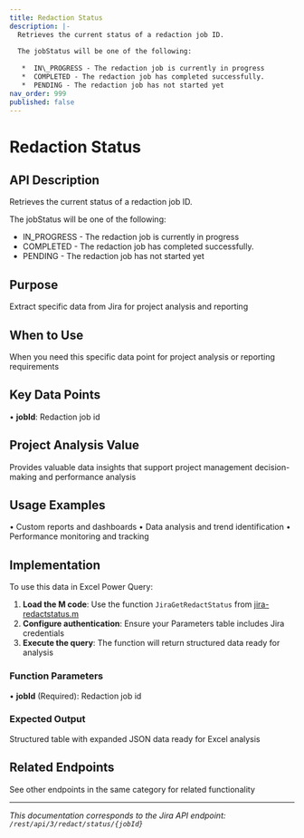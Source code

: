 ```yaml
---
title: Redaction Status
description: |-
  Retrieves the current status of a redaction job ID.
  
  The jobStatus will be one of the following:
  
   *  IN\_PROGRESS - The redaction job is currently in progress
   *  COMPLETED - The redaction job has completed successfully.
   *  PENDING - The redaction job has not started yet
nav_order: 999
published: false
---
```


# Redaction Status

## API Description
Retrieves the current status of a redaction job ID.

The jobStatus will be one of the following:

 *  IN\_PROGRESS - The redaction job is currently in progress
 *  COMPLETED - The redaction job has completed successfully.
 *  PENDING - The redaction job has not started yet

## Purpose
Extract specific data from Jira for project analysis and reporting

## When to Use
When you need this specific data point for project analysis or reporting requirements

## Key Data Points
• **jobId**: Redaction job id

## Project Analysis Value
Provides valuable data insights that support project management decision-making and performance analysis

## Usage Examples
• Custom reports and dashboards
• Data analysis and trend identification
• Performance monitoring and tracking

## Implementation
To use this data in Excel Power Query:

1. **Load the M code**: Use the function `JiraGetRedactStatus` from [jira-redactstatus.m](../assets/jira-redactstatus.m)
2. **Configure authentication**: Ensure your Parameters table includes Jira credentials
3. **Execute the query**: The function will return structured data ready for analysis

### Function Parameters
• **jobId** (Required): Redaction job id

### Expected Output
Structured table with expanded JSON data ready for Excel analysis

## Related Endpoints
See other endpoints in the same category for related functionality

---
*This documentation corresponds to the Jira API endpoint: `/rest/api/3/redact/status/{jobId}`*
